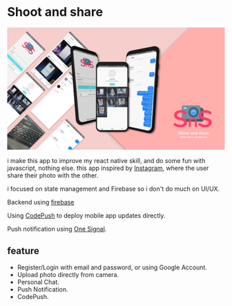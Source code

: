 # Shoot and share

![app screenshot](https://raw.githubusercontent.com/yuandahanif/shoot-and-share/master/src/screenshot/bg.png)

i make this app to improve my react native skill, and do some fun with javascript, nothing else.
this app inspired by [Instagram](http://https://www.instagram.com), where the user share their photo with the other.

i focused on state management and Firebase so i don't do much on UI/UX.

Backend using [firebase](https://firebase.google.com/)

Using [CodePush](https://github.com/microsoft/react-native-code-push) to deploy mobile app updates directly.

Push notification using [One Signal](https://onesignal.com/).
## feature
- Register/Login with email and password, or using Google Account.
- Upload photo directly from camera.
- Personal Chat.
- Push Notification.
- CodePush.
